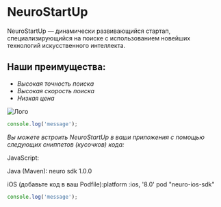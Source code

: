 # **NeuroStartUp**

NeuroStartUp — динамически развивающийся стартап, специализирующийся на поиске с использованием новейших технологий искусственного интеллекта. 

## **Наши преимущества:** ##

* *Высокая точность поиска*
* *Высокая скорость поиска*
* *Низкая цена*

![Лого](https://camo.githubusercontent.com/ace14ee894d150192a7b05b12410738aa65528da742bbce69315a5f441320ea7/68747470733a2f2f692e696d6775722e636f6d2f495a4f525769492e706e67)

```javascript
console.log('message');
```
_Вы можете встроить NeuroStartUp в ваши приложения с помощью следующих сниппетов (кусочков) кода:_

JavaScript: 
<script src="https://localhost/neuro.sdk.min.js"></script>

Java (Maven):<dependency>
  <groupId>neuro</groupId>
  <artifactId>sdk</artifactId>
  <version>1.0.0</version>
</dependency>

iOS (добавьте код в ваш Podfile):platform :ios, '8.0'
pod "neuro-ios-sdk"

```javascript
console.log('message');
```
